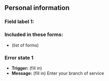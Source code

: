 ## Personal information

### Field label 1: 

### Included in these forms:
  - (list of forms)

### Error state 1
- **Trigger:** (fill in)
- **Message:** (fill in) Enter your branch of service
